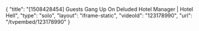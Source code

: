 {
    "title": "[1508428454] Guests Gang Up On Deluded Hotel Manager | Hotel Hell",
    "type": "solo",
    "layout": "iframe-static",
    "videoId": "123178990",
    "url": "\/tvpembed\/123178990"
}